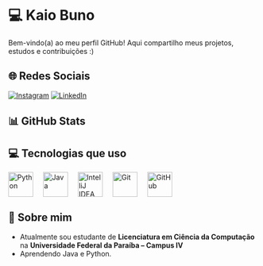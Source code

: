 #  💻  Kaio Buno

Bem-vindo(a) ao meu perfil GitHub! Aqui compartilho meus projetos, estudos e contribuições :)

## 🌐 Redes Sociais

[![Instagram](https://img.shields.io/badge/Instagram-E4405F?style=for-the-badge&logo=instagram&logoColor=white)](https://www.instagram.com/kaio.brunoo?igsh=ZmdtaXEwOTg4Zmx4)
[![LinkedIn](https://img.shields.io/badge/LinkedIn-0077B5?style=for-the-badge&logo=linkedin&logoColor=white)](#)
<!-- LinkedIn será adicionado em breve -->

## 📊 GitHub Stats



## 💻 Tecnologias que uso

<div style="display: flex; flex-wrap: wrap; gap: 20px; align-items: center;">
  <a href="https://www.python.org/" target="_blank">
    <img src="https://cdn.jsdelivr.net/gh/devicons/devicon/icons/python/python-original.svg" width="50" height="50" alt="Python"/>
  </a>
  <a href="https://www.java.com/" target="_blank">
    <img src="https://cdn.jsdelivr.net/gh/devicons/devicon/icons/java/java-original.svg" width="50" height="50" alt="Java"/>
  </a>
  <a href="https://www.jetbrains.com/idea/" target="_blank">
    <img src="https://cdn.jsdelivr.net/gh/devicons/devicon/icons/intellij/intellij-original.svg" width="50" height="50" alt="IntelliJ IDEA"/>
  </a>
  <a href="https://git-scm.com/" target="_blank">
    <img src="https://cdn.jsdelivr.net/gh/devicons/devicon/icons/git/git-original.svg" width="50" height="50" alt="Git"/>
  </a>
  <a href="https://github.com/" target="_blank">
    <img src="https://img.icons8.com/ios-glyphs/50/000000/github.png" width="50" height="50" alt="GitHub"/>
  </a>
</div>

## 🪪 Sobre mim

- Atualmente sou estudante de **Licenciatura em Ciência da Computação** na **Universidade Federal da Paraíba – Campus IV**  
- Aprendendo Java e Python.
